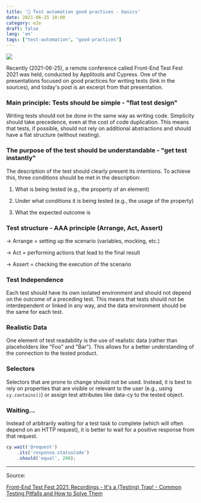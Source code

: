 ```yaml
---
title: '🤖 Test automation good practices - basics'
date: 2021-06-25 10:00
category: e2e
draft: false
lang: 'en'
tags: ["test-automation", "good-practices"]
---
```


![](https://static-cms.hotjar.com/documents/conducting-usability-test_yon4BQT.svg)

Recently (2021-06-25), a remote conference called Front-End Test Fest 2021 was held, conducted by Applitools and Cypress. One of the presentations focused on good practices for writing tests (link in the sources), and today's post is an excerpt from that presentation.

### Main principle: Tests should be simple - "flat test design"

Writing tests should not be done in the same way as writing code. Simplicity should take precedence, even at the cost of code duplication. This means that tests, if possible, should not rely on additional abstractions and should have a flat structure (without nesting).

### The purpose of the test should be understandable - "get test instantly"

The description of the test should clearly present its intentions. To achieve this, three conditions should be met in the description:

1) What is being tested (e.g., the property of an element)

2) Under what conditions it is being tested (e.g., the usage of the property)

3) What the expected outcome is

### Test structure - AAA principle (Arrange, Act, Assert)

-> Arrange = setting up the scenario (variables, mocking, etc.)

-> Act = performing actions that lead to the final result

-> Assert = checking the execution of the scenario

### Test Independence

Each test should have its own isolated environment and should not depend on the outcome of a preceding test. This means that tests should not be interdependent or linked in any way, and the data environment should be the same for each test.

### Realistic Data

One element of test readability is the use of realistic data (rather than placeholders like "Foo" and "Bar"). This allows for a better understanding of the connection to the tested product.

### Selectors

Selectors that are prone to change should not be used. Instead, it is best to rely on properties that are visible or relevant to the user (e.g., using `cy.contains()`) or assign test attributes like data-cy to the tested object.

### Waiting...

Instead of arbitrarily waiting for a test task to complete (which will often depend on an HTTP request), it is better to wait for a positive response from that request.

```js
cy.wait('@request')
    .its('response.statusCode')
    .should('equal', 200);
```


---
Source:

[Front-End Test Fest 2021: Recordings - It's a (Testing) Trap! - Common Testing Pitfalls and How to Solve Them](https://www.youtube.com/watch?v=uvJwWQLaVqU&list=PL8GlT7H3xOcIXrl0nXmyDBYztCKcVqQQg&index=6&ab_channel=Cypress.io)